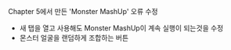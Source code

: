 Chapter 5에서 만든 'Monster MashUp' 오류 수정
- 새 탭을 열고 사용해도 Monster MashUp이 계속 실행이 되는것을 수정
- 몬스터 얼굴을 랜덤하게 조합하는 버튼